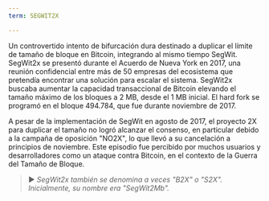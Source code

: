```yaml
---
term: SEGWIT2X

---
```

Un controvertido intento de bifurcación dura destinado a duplicar el límite de tamaño de bloque en Bitcoin, integrando al mismo tiempo SegWit. SegWit2x se presentó durante el Acuerdo de Nueva York en 2017, una reunión confidencial entre más de 50 empresas del ecosistema que pretendía encontrar una solución para escalar el sistema. SegWit2x buscaba aumentar la capacidad transaccional de Bitcoin elevando el tamaño máximo de los bloques a 2 MB, desde el 1 MB inicial. El hard fork se programó en el bloque 494.784, que fue durante noviembre de 2017.

A pesar de la implementación de SegWit en agosto de 2017, el proyecto 2X para duplicar el tamaño no logró alcanzar el consenso, en particular debido a la campaña de oposición "NO2X", lo que llevó a su cancelación a principios de noviembre. Este episodio fue percibido por muchos usuarios y desarrolladores como un ataque contra Bitcoin, en el contexto de la Guerra del Tamaño de Bloque.

> ► *SegWit2x también se denomina a veces "B2X" o "S2X". Inicialmente, su nombre era "SegWit2Mb".*